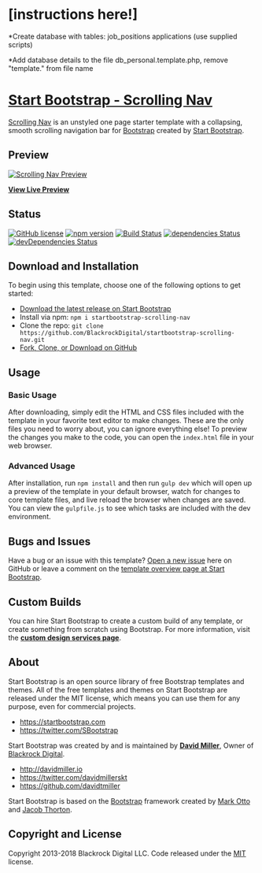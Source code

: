 # [instructions here!]

*Create database with tables: 
    job_positions
    applications
(use supplied scripts)

*Add database details to the file db_personal.template.php, remove "template." from file name













# [Start Bootstrap - Scrolling Nav](https://startbootstrap.com/template-overviews/scrolling-nav/)

[Scrolling Nav](http://startbootstrap.com/template-overviews/scrolling-nav/) is an unstyled one page starter template with a collapsing, smooth scrolling navigation bar for [Bootstrap](http://getbootstrap.com/) created by [Start Bootstrap](http://startbootstrap.com/).

## Preview

[![Scrolling Nav Preview](https://startbootstrap.com/assets/img/templates/scrolling-nav.jpg)](https://blackrockdigital.github.io/startbootstrap-scrolling-nav/)

**[View Live Preview](https://blackrockdigital.github.io/startbootstrap-scrolling-nav/)**

## Status

[![GitHub license](https://img.shields.io/badge/license-MIT-blue.svg)](https://raw.githubusercontent.com/BlackrockDigital/startbootstrap-scrolling-nav/master/LICENSE)
[![npm version](https://img.shields.io/npm/v/startbootstrap-scrolling-nav.svg)](https://www.npmjs.com/package/startbootstrap-scrolling-nav)
[![Build Status](https://travis-ci.org/BlackrockDigital/startbootstrap-scrolling-nav.svg?branch=master)](https://travis-ci.org/BlackrockDigital/startbootstrap-scrolling-nav)
[![dependencies Status](https://david-dm.org/BlackrockDigital/startbootstrap-scrolling-nav/status.svg)](https://david-dm.org/BlackrockDigital/startbootstrap-scrolling-nav)
[![devDependencies Status](https://david-dm.org/BlackrockDigital/startbootstrap-scrolling-nav/dev-status.svg)](https://david-dm.org/BlackrockDigital/startbootstrap-scrolling-nav?type=dev)

## Download and Installation

To begin using this template, choose one of the following options to get started:
* [Download the latest release on Start Bootstrap](https://startbootstrap.com/template-overviews/scrolling-nav/)
* Install via npm: `npm i startbootstrap-scrolling-nav`
* Clone the repo: `git clone https://github.com/BlackrockDigital/startbootstrap-scrolling-nav.git`
* [Fork, Clone, or Download on GitHub](https://github.com/BlackrockDigital/startbootstrap-scrolling-nav)

## Usage

### Basic Usage

After downloading, simply edit the HTML and CSS files included with the template in your favorite text editor to make changes. These are the only files you need to worry about, you can ignore everything else! To preview the changes you make to the code, you can open the `index.html` file in your web browser.

### Advanced Usage

After installation, run `npm install` and then run `gulp dev` which will open up a preview of the template in your default browser, watch for changes to core template files, and live reload the browser when changes are saved. You can view the `gulpfile.js` to see which tasks are included with the dev environment.

## Bugs and Issues

Have a bug or an issue with this template? [Open a new issue](https://github.com/BlackrockDigital/startbootstrap-scrolling-nav/issues) here on GitHub or leave a comment on the [template overview page at Start Bootstrap](http://startbootstrap.com/template-overviews/scrolling-nav/).

## Custom Builds

You can hire Start Bootstrap to create a custom build of any template, or create something from scratch using Bootstrap. For more information, visit the **[custom design services page](https://startbootstrap.com/bootstrap-design-services/)**.

## About

Start Bootstrap is an open source library of free Bootstrap templates and themes. All of the free templates and themes on Start Bootstrap are released under the MIT license, which means you can use them for any purpose, even for commercial projects.

* https://startbootstrap.com
* https://twitter.com/SBootstrap

Start Bootstrap was created by and is maintained by **[David Miller](http://davidmiller.io/)**, Owner of [Blackrock Digital](http://blackrockdigital.io/).

* http://davidmiller.io
* https://twitter.com/davidmillerskt
* https://github.com/davidtmiller

Start Bootstrap is based on the [Bootstrap](http://getbootstrap.com/) framework created by [Mark Otto](https://twitter.com/mdo) and [Jacob Thorton](https://twitter.com/fat).

## Copyright and License

Copyright 2013-2018 Blackrock Digital LLC. Code released under the [MIT](https://github.com/BlackrockDigital/startbootstrap-scrolling-nav/blob/gh-pages/LICENSE) license.
